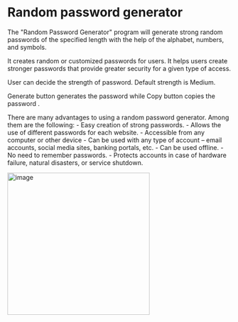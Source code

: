 <h1>Random password generator</h1>

The "Random Password Generator" program will generate strong random passwords of the specified length with the help of the alphabet, numbers, and symbols. 

It creates random or customized passwords for users. It helps users create stronger passwords that provide greater security for a given type of access.

User can decide the strength of password. Default strength is Medium.

Generate button generates the password while Copy button copies the password .

There are many advantages to using a random password generator. Among them are the following: 
    - Easy creation of strong passwords.
    - Allows the use of different passwords for each website. 
    - Accessible from any computer or other device
    - Can be used with any type of account – email accounts, social media sites, banking portals, etc. 
    - Can be used offline. 
    - No need to remember passwords. 
    - Protects accounts in case of hardware failure, natural disasters, or service shutdown.
    
<img width="320" alt="image" src="https://github.com/ManasiNarkhede/TechnoHacks_Tasks/assets/132153639/b3148af7-a5f3-4387-988d-2de549a1b973">

